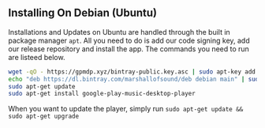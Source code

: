 Installing On Debian (Ubuntu)
----------------------

Installations and Updates on Ubuntu are handled through the built in package
manager `apt`.  All you need to do is add our code signing key, add our release
repository and install the app.  The commands you need to run are listeed below.

```bash
wget -qO - https://gpmdp.xyz/bintray-public.key.asc | sudo apt-key add -
echo "deb https://dl.bintray.com/marshallofsound/deb debian main" | sudo tee -a /etc/apt/sources.list.d/gpmdp.list
sudo apt-get update
sudo apt-get install google-play-music-desktop-player
```

When you want to update the player, simply run `sudo apt-get update && sudo apt-get upgrade`
